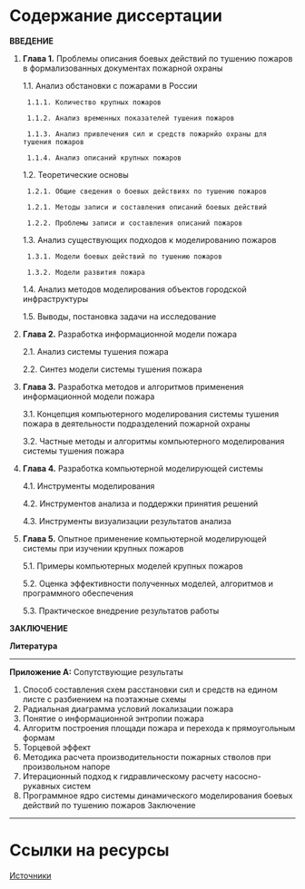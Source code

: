 # Содержание диссертации

**ВВЕДЕНИЕ**
1. **Глава 1.** Проблемы описания боевых действий по тушению пожаров в формализованных документах пожарной охраны

    1.1. Анализ обстановки с пожарами в России

        1.1.1. Количество крупных пожаров

        1.1.2. Анализ временных показателей тушения пожаров

        1.1.3. Анализ привлечения сил и средств пожарнйо охраны для тушения пожаров

        1.1.4. Анализ описаний крупных пожаров     

    1.2. Теоретические основы 

        1.2.1. Общие сведения о боевых действиях по тушению пожаров
        
        1.2.1. Методы записи и составления описаний боевых действий

        1.2.2. Проблемы записи и составления описаний пожаров
    
    1.3. Анализ существующих подходов к моделированию пожаров

        1.3.1. Модели боевых действий по тушению пожаров

        1.3.2. Модели развития пожара

    1.4. Анализ методов моделирования объектов городской инфраструктуры

    1.5. Выводы, постановка задачи на исследование

2. **Глава 2.** Разработка информационной модели пожара

    2.1. Анализ системы тушения пожара

    2.2. Синтез модели системы тушения пожара

3. **Глава 3.** Разработка методов и алгоритмов применения информационной модели пожара

    3.1. Концепция компьютерного моделирования системы тушения пожара в деятельности подразделений пожарной охраны

    3.2. Частные методы и алгоритмы компьютерного моделирования системы тушения пожара

4. **Глава 4.** Разработка компьютерной моделирующей системы

    4.1. Инструменты моделирования

    4.2. Инструментов анализа и поддержки принятия решений

    4.3. Инструменты визуализации результатов анализа

5. **Глава 5.** Опытное применение компьютерной моделирующей системы при изучении крупных пожаров

    5.1. Примеры компьютерных моделей крупных пожаров

    5.2. Оценка эффективности  полученных моделей, алгоритмов и программного обеспечения

    5.3. Практическое внедрение результатов работы

**ЗАКЛЮЧЕНИЕ**

**Литература**

---

**Приложение А:** Сопутствующие результаты
1. Способ составления схем расстановки сил и средств на едином листе с разбиением на поэтажные схемы
2. Радиальная диаграмма условий локализации пожара
3. Понятие о информационной энтропии пожара
4. Алгоритм построения площади пожара и перехода к прямоугольным формам
5. Торцевой эффект
6. Методика расчета производительности пожарных стволов при произвольном напоре
7. Итерационный подход к гидравлическому расчету насосно-рукавных систем
8. Программное ядро системы динамического моделирования боевых действий по тушению пожаров
Заключение

---

# Ссылки на ресурсы

[Источники](https://cloud.mail.ru/public/ToJr%2F5hHbgC66Y)